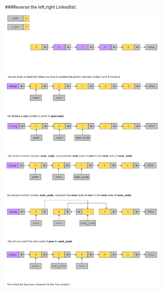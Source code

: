 ###Reverse the left,right Linkedlist:

![alt text](image.png)          ![alt text](image-1.png)
 ![alt text](image-2.png)        ![alt text](image-3.png)
  ![alt text](image-4.png)       ![alt text](image-5.png)